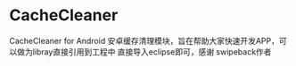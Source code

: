 CacheCleaner
============


CacheCleaner for Android 安卓缓存清理模块，旨在帮助大家快速开发APP，可以做为libray直接引用到工程中
直接导入eclipse即可，感谢 swipeback作者
